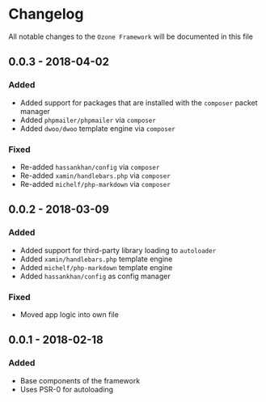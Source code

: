 # Changelog

All notable changes to the `Ozone Framework` will be documented in this file

## 0.0.3 - 2018-04-02

### Added
- Added support for packages that are installed with the `composer` packet manager
- Added `phpmailer/phpmailer` via `composer`
- Added `dwoo/dwoo` template engine via `composer`

### Fixed
- Re-added `hassankhan/config` via `composer`
- Re-added `xamin/handlebars.php` via `composer`
- Re-added `michelf/php-markdown` via `composer`

## 0.0.2 - 2018-03-09

### Added
- Added support for third-party library loading to `autoloader`
- Added `xamin/handlebars.php` template engine
- Added `michelf/php-markdown` template engine
- Added `hassankhan/config` as config manager

### Fixed
- Moved app logic into own file

## 0.0.1 - 2018-02-18

### Added
- Base components of the framework
- Uses PSR-0 for autoloading
